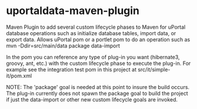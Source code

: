 uportaldata-maven-plugin
=================

Maven Plugin to add several custom lifecycle phases to Maven for uPortal database
operations such as
initialize database tables, import data, or export data.  Allows uPortal pom or
a portlet pom to do an operation such as
mvn -Ddir=src/main/data package data-import

In the pom you can reference any type of plug-in you want (hibernate3, groovy, ant, etc.)
with the custom lifecycle phase to execute the plug-in.  For example see the integration test
pom in this project at src/it/simple-it/pom.xml

NOTE:  The 'package' goal is needed at this point to insure the build occurs.  The
plug-in currently does not spawn the package goal to build the project if just the
data-import or other new custom lifecycle goals are invoked.
